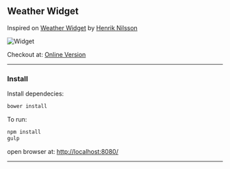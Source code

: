 ## Weather Widget
Inspired on [Weather Widget] by [Henrik Nilsson]

![Widget](https://d13yacurqjgara.cloudfront.net/users/22569/screenshots/2140138/weather_100.png)

Checkout at: [Online Version]

---

### Install

Install dependecies:

```sh
bower install
```

To run:

```sh
npm install
gulp
```
open browser at: [http://localhost:8080/](http://localhost:8080/)

---

[Weather Widget]: <https://dribbble.com/shots/2140138-Day-010-Weather-Widget>
[Henrik Nilsson]: <https://dribbble.com/SimplyGreat>
[Online Version]: <http://favasconcelos.github.io/weather-widget> 
